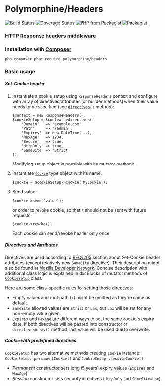 # Polymorphine/Headers
[![Build Status](https://travis-ci.org/shudd3r/polymorphine-headers.svg?branch=develop)](https://travis-ci.org/shudd3r/polymorphine-headers)
[![Coverage Status](https://coveralls.io/repos/github/shudd3r/polymorphine-headers/badge.svg?branch=develop)](https://coveralls.io/github/shudd3r/polymorphine-headers?branch=develop)
[![PHP from Packagist](https://img.shields.io/packagist/php-v/polymorphine/headers/dev-develop.svg)](https://packagist.org/packages/polymorphine/headers)
[![Packagist](https://img.shields.io/packagist/l/polymorphine/headers.svg)](https://packagist.org/packages/polymorphine/headers)
### HTTP Response headers middleware

### Installation with [Composer](https://getcomposer.org/)
    php composer.phar require polymorphine/headers

### Basic usage
##### *Set-Cookie header*

1. Instantiate a cookie setup using `ResponseHeaders` context and configure with array
   of directives/attributes (or builder methods) when their value needs to be specified
   (see [`directives()`](/src/Cookie/CookieSetup.php#L48) method):

       $context = new ResponseHeaders();
       $cookieSetup = $context->directives([
           'Domain'   => 'example.com',
           'Path'     => '/admin',
           'Expires'  => new DateTime(...),
           'MaxAge'   => 1234,
           'Secure'   => true,
           'HttpOnly' => true,
           'SameSite' => 'Strict'
       ]);

   Modifying setup object is possible with its mutator methods.

2. Instantiate [`Cookie`](/src/Cookie.php) type object with its name:

       $cookie = $cookieSetup->cookie('MyCookie');

3. Send value:

       $cookie->send('value');
       
   or order to revoke cookie, so that it should not be sent with future requests:   
       
       $cookie->revoke();

   Each cookie can send/revoke header only once

##### Directives and Attributes

Directives are used according to [RFC6265](https://tools.ietf.org/html/rfc6265#section-4.1.2)
section about Set-Cookie header attributes (except relatively new `SameSite` directive). Their
description might also be found at [Mozilla Developer Network](https://developer.mozilla.org/en-US/docs/Web/HTTP/Headers/Set-Cookie).
Concise description with additional class logic is explained in docBlocks of mutator methods
of [`CookieSetup`](src/Cookie/CookieSetup.php) class.

Here are some class-specific rules for setting those directives:
* Empty values and root path (`/`) might be omitted as they're same as default.
* `SameSite` allowed values are `Strict` or `Lax`, but `Lax` will be set for any non-empty value given.
* `Expires` and `MaxAge` are different ways to set the same cookie's expiry date.
  If both directives will be passed into constructor or `directivesArray()` method,
  last value will be used due to overwrite.

##### Cookie with predefined directives

`CookieSetup` has two alternative methods creating `Cookie` instance: `CookieSetup::permanentCookie()` and
`CookieSetup::sessionCookie()`.
* *Permanent* constructor sets long (5 years) expiry values (`Expires` and `MaxAge`) 
* *Session* constructor sets security directives (`HttpOnly` and `SameSite=Lax`)
